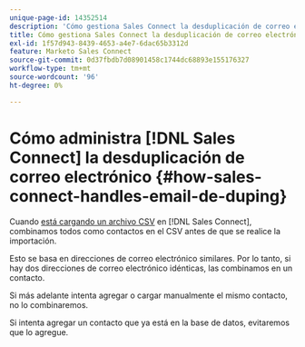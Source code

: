 ```yaml
---
unique-page-id: 14352514
description: 'Cómo gestiona Sales Connect la desduplicación de correo electrónico: Documentos de Marketo: documentación del producto'
title: Cómo gestiona Sales Connect la desduplicación de correo electrónico
exl-id: 1f57d943-8439-4653-a4e7-6dac65b3312d
feature: Marketo Sales Connect
source-git-commit: 0d37fbdb7d08901458c1744dc68893e155176327
workflow-type: tm+mt
source-wordcount: '96'
ht-degree: 0%

---
```


# Cómo administra [!DNL Sales Connect] la desduplicación de correo electrónico {#how-sales-connect-handles-email-de-duping}

Cuando [está cargando un archivo CSV](/help/marketo/product-docs/marketo-sales-connect/people/managing-contacts/import-contacts-via-csv.md) en [!DNL Sales Connect], combinamos todos como contactos en el CSV antes de que se realice la importación.

Esto se basa en direcciones de correo electrónico similares. Por lo tanto, si hay dos direcciones de correo electrónico idénticas, las combinamos en un contacto.

Si más adelante intenta agregar o cargar manualmente el mismo contacto, no lo combinaremos.

Si intenta agregar un contacto que ya está en la base de datos, evitaremos que lo agregue.
